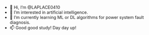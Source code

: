 - 👋 Hi, I’m @LAPLACE0410
- 👀 I’m interested in artificial intelligence.
- 🌱 I’m currently learning ML or DL algorithms for power system fault diagnosis.
- 📫 Good good study! Day day up!

<!---
LAPLACE0410/LAPLACE0410 is a ✨ special ✨ repository because its `README.md` (this file) appears on your GitHub profile.
You can click the Preview link to take a look at your changes.
--->

